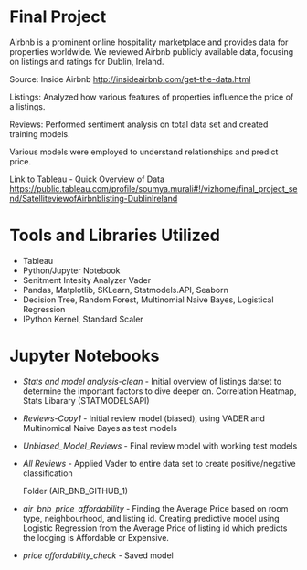 # Final Project

Airbnb is a prominent online hospitality marketplace and provides data for properties worldwide. 
We reviewed Airbnb publicly available data, focusing on listings and ratings for Dublin, Ireland. 

Source: Inside Airbnb http://insideairbnb.com/get-the-data.html

Listings: Analyzed how various features of properties influence the price of a listings.

Reviews: Performed sentiment analysis on total data set and created training models. 

Various models were employed to understand relationships and predict price.

Link to Tableau - Quick Overview of Data 
https://public.tableau.com/profile/soumya.murali#!/vizhome/final_project_send/SatelliteviewofAirbnblisting-DublinIreland

# Tools and Libraries Utilized
+ Tableau
+ Python/Jupyter Notebook
+ Senitment Intesity Analyzer Vader
+ Pandas, Matplotlib, SKLearn, Statmodels.API, Seaborn
+ Decision Tree, Random Forest, Multinomial Naive Bayes, Logistical Regression
+ IPython Kernel, Standard Scaler




# Jupyter Notebooks

+ *Stats and model analysis-clean* - Initial overview of listings datset to determine the important factors to dive deeper on. 
  Correlation Heatmap, Stats Libarary (STATMODELSAPI)
  
+ *Reviews-Copy1* - Initial review model (biased), using VADER and Multinomical Naive Bayes as test models
+ *Unbiased_Model_Reviews* - Final review model with working test models
+ *All Reviews* - Applied Vader to entire data set to create positive/negative classification

  Folder (AIR_BNB_GITHUB_1)
 + *air_bnb_price_affordability* - Finding the Average Price based on room type, neighbourhood, and listing id.
  Creating predictive model using Logistic Regression from the Average Price of listing id which predicts the lodging is Affordable 
  or Expensive.
 + *price affordability_check* - Saved model


